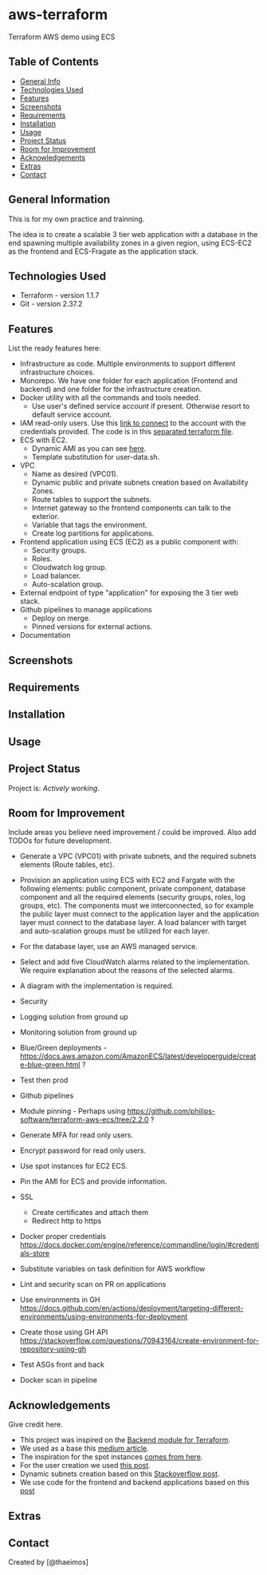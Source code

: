 # aws-terraform

Terraform AWS demo using ECS


## Table of Contents

* [General Info](#general-information)
* [Technologies Used](#technologies-used)
* [Features](#features)
* [Screenshots](#screenshots)
* [Requirements](#requirements)
* [Installation](#installation)
* [Usage](#usage)
* [Project Status](#project-status)
* [Room for Improvement](#room-for-improvement)
* [Acknowledgements](#acknowledgements)
* [Extras](#extras)
* [Contact](#contact)


## General Information

This is for my own practice and trainning.

The idea is to create a scalable 3 tier web application with a database in the end spawning multiple availability zones in a given region, using ECS-EC2 as the frontend and ECS-Fragate as the application stack.


## Technologies Used

- Terraform - version 1.1.7
- Git       - version 2.37.2


## Features

List the ready features here:

- Infrastructure as code. Multiple environments to support different infrastructure choices.
- Monorepo. We have one folder for each application (Frontend and backend) and one folder for the infrastructure creation.
- Docker utility with all the commands and tools needed.
    - Use user's defined service account if present. Otherwise resort to default service account.
- IAM read-only users. Use this [link to connect](https://incode-test.signin.aws.amazon.com/console) to the account with the credentials provided. The code is in this [separated terraform file](/infra-as-code/environments/test/users.tf).
- ECS with EC2.
    - Dynamic AMI as you can see [here](/infra-as-code/environments/test/main.tf#L133).
    - Template substitution for user-data.sh.
- VPC
    - Name as desired (VPC01).
    - Dynamic public and private subnets creation based on Availability Zones.
    - Route tables to support the subnets.
    - Internet gateway so the frontend components can talk to the exterior.
    - Variable that tags the environment.
    - Create log partitions for applications.
- Frontend application using ECS (EC2) as a public component with:
    - Security groups.
    - Roles.
    - Cloudwatch log group.
    - Load balancer.
    - Auto-scalation group.
- External endpoint of type "application" for exposing the 3 tier web stack.
- Github pipelines to manage applications
    - Deploy on merge.
    - Pinned versions for external actions.
- Documentation



## Screenshots



## Requirements



## Installation



## Usage



## Project Status
Project is: _Actively working_.


## Room for Improvement
Include areas you believe need improvement / could be improved. Also add TODOs for future development.

- Generate a VPC (VPC01) with private subnets, and the required subnets elements (Route tables, etc).

- Provision an application using ECS with EC2 and Fargate with the following elements: public component, private component, database component and all the required elements (security groups, roles, log groups, etc). The components must we interconnected, so for example the public layer must connect to the application layer and the application layer must connect to the database layer. A load balancer with target and auto-scalation groups must be utilized for each layer.
- For the database layer, use an AWS managed service.
- Select and add five CloudWatch alarms related to the implementation. We require explanation about the reasons of the selected alarms.
- A diagram with the implementation is required.
- Security
- Logging solution from ground up
- Monitoring solution from ground up
- Blue/Green deployments - https://docs.aws.amazon.com/AmazonECS/latest/developerguide/create-blue-green.html ?
- Test then prod
- Github pipelines
- Module pinning - Perhaps using https://github.com/philips-software/terraform-aws-ecs/tree/2.2.0 ?
- Generate MFA for read only users.
- Encrypt password for read only users.
- Use spot instances for EC2 ECS.
- Pin the AMI for ECS and provide information.
- SSL
    - Create certificates and attach them
    - Redirect http to https
- Docker proper credentials https://docs.docker.com/engine/reference/commandline/login/#credentials-store
- Substitute variables on task definition for AWS workflow
- Lint and security scan on PR on applications
- Use environments in GH https://docs.github.com/en/actions/deployment/targeting-different-environments/using-environments-for-deployment
- Create those using GH API https://stackoverflow.com/questions/70943164/create-environment-for-repository-using-gh
- Test ASGs front and back
- Docker scan in pipeline



## Acknowledgements
Give credit here.
- This project was inspired on the [Backend module for Terraform](https://github.com/DNXLabs/terraform-aws-backend).
- We used as a base this [medium article](https://medium.com/swlh/creating-an-aws-ecs-cluster-of-ec2-instances-with-terraform-85a10b5cfbe3).
- The inspiration for the spot instances [comes from here](https://github.com/aws-samples/ecs-refarch-mixed-mode/blob/master/README.md).
- For the user creation we used [this post](https://blog.gitguardian.com/managing-aws-iam-with-terraform-part-1/).
- Dynamic subnets creation based on this [Stackoverflow post](https://stackoverflow.com/questions/63309824/for-each-availability-zone-within-an-aws-region/63310014#63310014).
- We use code for the frontend and backend applications based on this [post](https://dev.to/eelayoubi/building-a-ha-aws-architecture-using-terraform-part-2-30gm)



## Extras



## Contact
Created by [@thaeimos]

